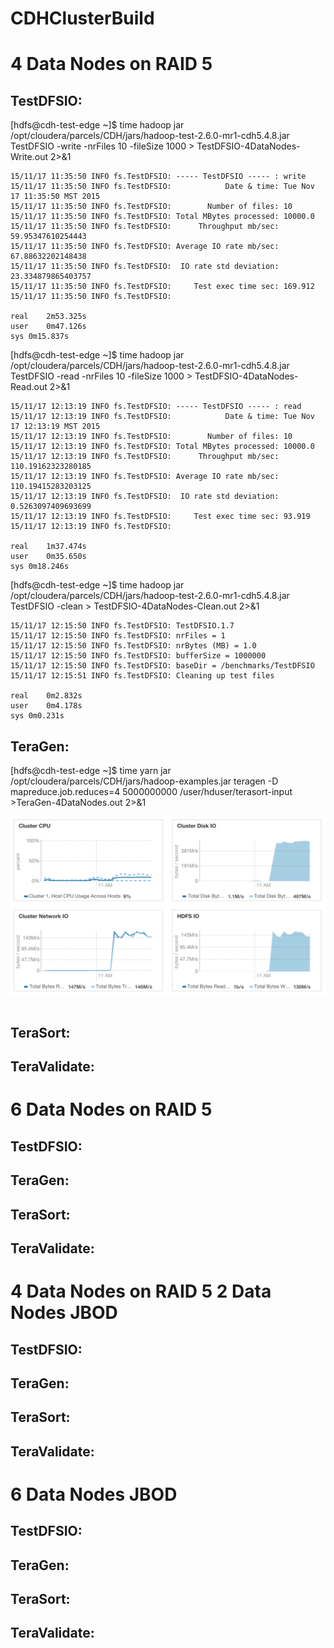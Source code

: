 # CDHClusterBuild

# 4 Data Nodes on RAID 5


## TestDFSIO:

[hdfs@cdh-test-edge ~]$ time hadoop jar /opt/cloudera/parcels/CDH/jars/hadoop-test-2.6.0-mr1-cdh5.4.8.jar TestDFSIO -write -nrFiles 10 -fileSize 1000 > TestDFSIO-4DataNodes-Write.out 2>&1

```
15/11/17 11:35:50 INFO fs.TestDFSIO: ----- TestDFSIO ----- : write
15/11/17 11:35:50 INFO fs.TestDFSIO:            Date & time: Tue Nov 17 11:35:50 MST 2015
15/11/17 11:35:50 INFO fs.TestDFSIO:        Number of files: 10
15/11/17 11:35:50 INFO fs.TestDFSIO: Total MBytes processed: 10000.0
15/11/17 11:35:50 INFO fs.TestDFSIO:      Throughput mb/sec: 59.95347610254443
15/11/17 11:35:50 INFO fs.TestDFSIO: Average IO rate mb/sec: 67.88632202148438
15/11/17 11:35:50 INFO fs.TestDFSIO:  IO rate std deviation: 23.334879865403757
15/11/17 11:35:50 INFO fs.TestDFSIO:     Test exec time sec: 169.912
15/11/17 11:35:50 INFO fs.TestDFSIO: 

real	2m53.325s
user	0m47.126s
sys	0m15.837s
```

[hdfs@cdh-test-edge ~]$ time hadoop jar /opt/cloudera/parcels/CDH/jars/hadoop-test-2.6.0-mr1-cdh5.4.8.jar TestDFSIO -read -nrFiles 10 -fileSize 1000 > TestDFSIO-4DataNodes-Read.out 2>&1

```
15/11/17 12:13:19 INFO fs.TestDFSIO: ----- TestDFSIO ----- : read
15/11/17 12:13:19 INFO fs.TestDFSIO:            Date & time: Tue Nov 17 12:13:19 MST 2015
15/11/17 12:13:19 INFO fs.TestDFSIO:        Number of files: 10
15/11/17 12:13:19 INFO fs.TestDFSIO: Total MBytes processed: 10000.0
15/11/17 12:13:19 INFO fs.TestDFSIO:      Throughput mb/sec: 110.19162323280185
15/11/17 12:13:19 INFO fs.TestDFSIO: Average IO rate mb/sec: 110.19415283203125
15/11/17 12:13:19 INFO fs.TestDFSIO:  IO rate std deviation: 0.5263097409693699
15/11/17 12:13:19 INFO fs.TestDFSIO:     Test exec time sec: 93.919
15/11/17 12:13:19 INFO fs.TestDFSIO: 

real	1m37.474s
user	0m35.650s
sys	0m18.246s
```

[hdfs@cdh-test-edge ~]$ time hadoop jar /opt/cloudera/parcels/CDH/jars/hadoop-test-2.6.0-mr1-cdh5.4.8.jar TestDFSIO -clean > TestDFSIO-4DataNodes-Clean.out 2>&1

```
15/11/17 12:15:50 INFO fs.TestDFSIO: TestDFSIO.1.7
15/11/17 12:15:50 INFO fs.TestDFSIO: nrFiles = 1
15/11/17 12:15:50 INFO fs.TestDFSIO: nrBytes (MB) = 1.0
15/11/17 12:15:50 INFO fs.TestDFSIO: bufferSize = 1000000
15/11/17 12:15:50 INFO fs.TestDFSIO: baseDir = /benchmarks/TestDFSIO
15/11/17 12:15:51 INFO fs.TestDFSIO: Cleaning up test files

real	0m2.832s
user	0m4.178s
sys	0m0.231s
```

## TeraGen:

[hdfs@cdh-test-edge ~]$ time yarn jar /opt/cloudera/parcels/CDH/jars/hadoop-examples.jar teragen -D mapreduce.job.reduces=4 5000000000 /user/hduser/terasort-input >TeraGen-4DataNodes.out 2>&1

![](https://github.com/thewertzgroup/CDHClusterBuild/blob/master/images/TeraGen-4DataNodes-RAID5-1GbE.png)
```
```

## TeraSort:

## TeraValidate:

# 6 Data Nodes on RAID 5

## TestDFSIO:

## TeraGen:

## TeraSort:

## TeraValidate:

# 4 Data Nodes on RAID 5 2 Data Nodes JBOD

## TestDFSIO:

## TeraGen:

## TeraSort:

## TeraValidate:

# 6 Data Nodes JBOD

## TestDFSIO:

## TeraGen:

## TeraSort:

## TeraValidate:
